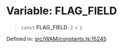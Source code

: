 # Variable: FLAG\_FIELD

> `const` **FLAG\_FIELD**: `2` = `2`

Defined in: [src/WAM/constants.ts:15245](https://github.com/Fokusdotid/bail/blob/82f46c566476ac566bfd781dede14412fcdfb787/src/WAM/constants.ts#L15245)
